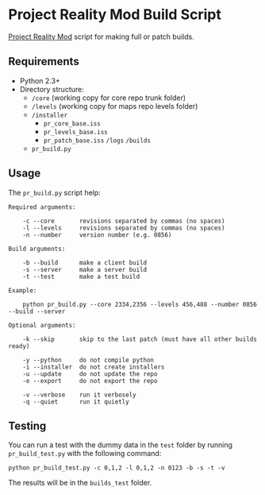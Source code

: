 Project Reality Mod Build Script
================================

[Project Reality Mod](http://realitymod.com) script for making full or patch builds.

Requirements
------------

* Python 2.3+
* Directory structure:
	- `/core` (working copy for core repo trunk folder)
	- `/levels` (working copy for maps repo levels folder)
	- `/installer`
		- `pr_core_base.iss`
		- `pr_levels_base.iss`
		- `pr_patch_base.iss`
		`/logs`
		`/builds`
	- `pr_build.py`

Usage
-----

The `pr_build.py` script help:

	Required arguments:

		-c --core       revisions separated by commas (no spaces)
		-l --levels     revisions separated by commas (no spaces)
		-n --number     version number (e.g. 0856)

	Build arguments:

		-b --build      make a client build
		-s --server     make a server build
		-t --test       make a test build

	Example:

		python pr_build.py --core 2334,2356 --levels 456,488 --number 0856 --build --server

	Optional arguments:

		-k --skip       skip to the last patch (must have all other builds ready)

		-y --python     do not compile python
		-i --installer  do not create installers
		-u --update     do not update the repo
		-e --export     do not export the repo

		-v --verbose    run it verbosely
		-q --quiet      run it quietly

Testing
-------

You can run a test with the dummy data in the `test` folder by running `pr_build_test.py` with the following command:

	python pr_build_test.py -c 0,1,2 -l 0,1,2 -n 0123 -b -s -t -v

The results will be in the `builds_test` folder.

